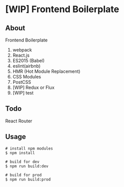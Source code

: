 # [WIP] Frontend Boilerplate

## About

Frontend Boilerplate

1. webpack
1. React.js
1. ES2015 (Babel)
1. eslint(airbnb)
1. HMR (Hot Module Replacement)
1. CSS Modules
1. PostCSS
1. [WIP] Redux or Flux
1. [WIP] test

## Todo
React Router

## Usage

```
# install npm modules
$ npm install

# build for dev 
$ npm run build:dev

# build for prod
$ npm run build:prod
```
